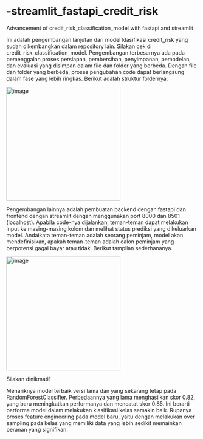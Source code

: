 # -streamlit_fastapi_credit_risk
 Advancement of credit_risk_classification_model with fastapi and streamlit

Ini adalah pengembangan lanjutan dari model klasifikasi credit_risk yang sudah dikembangkan dalam repository lain. Silakan cek di credit_risk_classification_model. Pengembangan terbesarnya ada pada pemenggalan proses persiapan, pembersihan, penyimpanan, pemodelan, dan evaluasi yang disimpan dalam file dan folder yang berbeda. Dengan file dan folder yang berbeda, proses pengubahan code dapat berlangsung dalam fase yang lebih ringkas. Berikut adalah struktur foldernya:

<img width="300" alt="image" src="https://github.com/user-attachments/assets/ab9b1a29-dfa7-4833-8d2c-ec0c0a29cbe8">


Pengembangan lainnya adalah pembuatan backend dengan fastapi dan frontend dengan streamlit dengan menggunakan port 8000 dan 8501 (localhost). Apabila code-nya dijalankan, teman-teman dapat melakukan input ke masing-masing kolom dan melihat status prediksi yang dikeluarkan model. Andaikata teman-teman adalah seorang peminjam, model akan mendefinisikan, apakah teman-teman adalah calon peminjam yang berpotensi gagal bayar atau tidak. Berikut tampilan sederhananya.

<img width="300" alt="image" src="https://github.com/user-attachments/assets/5cd61825-6b37-40f5-b2f0-6e6e47a72821">


Silakan dinikmati! 

Menariknya model terbaik versi lama dan yang sekarang tetap pada RandomForestClassifier. Perbedaannya yang lama menghasilkan skor 0.82, yang baru meningkatkan performanya dan mencatat skor 0.85. Ini berarti performa model dalam melakukan klasifikasi kelas semakin baik. Rupanya proses feature engineering pada model baru, yaitu dengan melakukan over sampling pada kelas yang memiliki data yang lebih sedikit memainkan peranan yang signifikan. 

